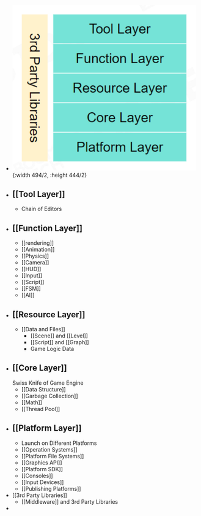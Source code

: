 - ![image.png](../assets/image_1700605520635_0.png){:width 494/2, :height 444/2}
- ## [[Tool Layer]]
	- Chain of Editors
- ## [[Function Layer]]
	- [[rendering]]
	- [[Animation]]
	- [[Physics]]
	- [[Camera]]
	- [[HUD]]
	- [[Input]]
	- [[Script]]
	- [[FSM]]
	- [[AI]]
- ## [[Resource Layer]]
	- [[Data and Files]]
		- [[Scene]] and [[Level]]
		- [[Script]] and [[Graph]]
		- Game Logic Data
- ## [[Core Layer]]
  Swiss Knife of Game Engine
	- [[Data Structure]]
	- [[Garbage Collection]]
	- [[Math]]
	- [[Thread Pool]]
- ## [[Platform Layer]]
	- Launch on Different Platforms
	- [[Operation Systems]]
	- [[Platform File Systems]]
	- [[Graphics API]]
	- [[Platform SDK]]
	- [[Consoles]]
	- [[Input Devices]]
	- [[Publishing Platforms]]
- [[3rd Party Libraries]]
	- [[Middleware]] and 3rd Party Libraries
-